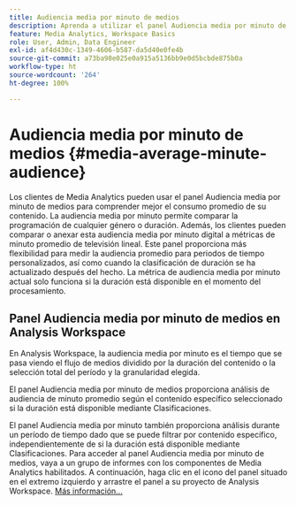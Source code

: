 ```yaml
---
title: Audiencia media por minuto de medios
description: Aprenda a utilizar el panel Audiencia media por minuto de medios para analizar la audiencia media por minuto de un contenido específico o durante un período de tiempo personalizado.
feature: Media Analytics, Workspace Basics
role: User, Admin, Data Engineer
exl-id: af4d430c-1349-4606-b587-da5d40e0fe4b
source-git-commit: a73ba98e025e0a915a5136bb9e0d5bcbde875b0a
workflow-type: ht
source-wordcount: '264'
ht-degree: 100%

---
```


# Audiencia media por minuto de medios {#media-average-minute-audience}

Los clientes de Media Analytics pueden usar el panel Audiencia media por minuto de medios para comprender mejor el consumo promedio de su contenido. La audiencia media por minuto permite comparar la programación de cualquier género o duración. Además, los clientes pueden comparar o anexar esta audiencia media por minuto digital a métricas de minuto promedio de televisión lineal. Este panel proporciona más flexibilidad para medir la audiencia promedio para periodos de tiempo personalizados, así como cuando la clasificación de duración se ha actualizado después del hecho. La métrica de audiencia media por minuto actual solo funciona si la duración está disponible en el momento del procesamiento.

## Panel Audiencia media por minuto de medios en Analysis Workspace

En Analysis Workspace, la audiencia media por minuto es el tiempo que se pasa viendo el flujo de medios dividido por la duración del contenido o la selección total del período y la granularidad elegida.


El panel Audiencia media por minuto de medios proporciona análisis de audiencia de minuto promedio según el contenido específico seleccionado si la duración está disponible mediante Clasificaciones.

El panel Audiencia media por minuto también proporciona análisis durante un período de tiempo dado que se puede filtrar por contenido específico, independientemente de si la duración está disponible mediante Clasificaciones. Para acceder al panel Audiencia media por minuto de medios, vaya a un grupo de informes con los componentes de Media Analytics habilitados. A continuación, haga clic en el icono del panel situado en el extremo izquierdo y arrastre el panel a su proyecto de Analysis Workspace. [Más información...](https://experienceleague.adobe.com/docs/analytics/analyze/analysis-workspace/panels/average-minute-audience-panel.html?lang=es)
